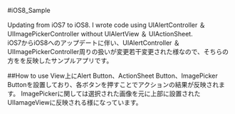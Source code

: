 #iOS8_Sample

Updating from iOS7 to iOS8. I wrote code using UIAlertController ＆ UIImagePickerController without UIAlertView ＆ UIActionSheet.  
iOS7からiOS8へのアップデートに伴い、UIAlertController ＆  UIImagePickerController周りの扱いが変更若干変更された様なので、そちらの方をを反映したサンプルアプリです。


##How to use
View上にAlert Button、ActionSheet Button、ImagePicker Buttonを設置しており、各ボタンを押すことでアクションの結果が反映されます。
ImagePickerに関しては選択された画像を元に上部に設置されたUIIamageViewに反映される様になっています。
